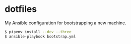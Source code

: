 # dotfiles

My Ansible configuration for bootstrapping a new machine.

```bash
$ pipenv install --dev --three
$ ansible-playbook bootstrap.yml
```
